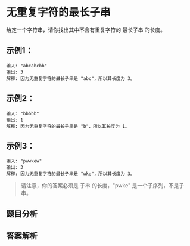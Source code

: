 # 无重复字符的最长子串

给定一个字符串，请你找出其中不含有重复字符的 最长子串 的长度。

## 示例1：

```text
输入: "abcabcbb"
输出: 3 
解释: 因为无重复字符的最长子串是 "abc"，所以其长度为 3。
```

## 示例2：

```text
输入: "bbbbb"
输出: 1
解释: 因为无重复字符的最长子串是 "b"，所以其长度为 1。
```

## 示例3：

```text
输入: "pwwkew"
输出: 3
解释: 因为无重复字符的最长子串是 "wke"，所以其长度为 3。
```

> 请注意，你的答案必须是 子串 的长度，"pwke" 是一个子序列，不是子串。

## 题目分析

## 答案解析


